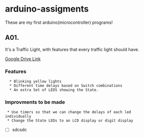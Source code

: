 # arduino-assigments

These are my first arduino(microcontroller) programs! 

## A01. 

It's a Traffic Light, with features that every traffic light should have. 

[Google Drive Link](https://docs.google.com/document/d/16-lsMgJuGx5EQduAu56tw4GfpptkM8IitD1vEYhOC6I/edit?usp=sharing)

### Features
``` 
  * Blinking yellow lights
  * Different time delays based on Switch combinations 
  * An extra Set of LEDS showing the State. 
``` 

### Improvments to be made

```
 * Use timers so that we can change the delays of each led individually
 * Change the State LEDs to an LCD display or digit display
```


- [ ] sdcsdc

